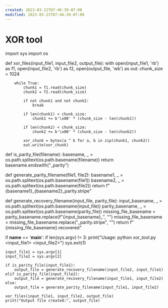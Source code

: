 ```yaml
---
created: 2023-03-21T07:46:39-07:00
modified: 2023-03-21T07:46:39-07:00
---
```


# XOR tool

import sys
import os

def xor_files(input_file1, input_file2, output_file):
    with open(input_file1, 'rb') as f1, open(input_file2, 'rb') as f2, open(output_file, 'wb') as out:
        chunk_size = 1024

        while True:
            chunk1 = f1.read(chunk_size)
            chunk2 = f2.read(chunk_size)

            if not chunk1 and not chunk2:
                break

            if len(chunk1) < chunk_size:
                chunk1 += b'\x00' * (chunk_size - len(chunk1))

            if len(chunk2) < chunk_size:
                chunk2 += b'\x00' * (chunk_size - len(chunk2))

            xor_chunk = bytes(a ^ b for a, b in zip(chunk1, chunk2))
            out.write(xor_chunk)

def is_parity_file(filename):
    basename, _ = os.path.splitext(os.path.basename(filename))
    return basename.endswith("_parity")

def generate_parity_filename(file1, file2):
    basename1, _ = os.path.splitext(os.path.basename(file1))
    basename2, _ = os.path.splitext(os.path.basename(file2))
    return f"{basename1}_{basename2}_parity.stripe"

def generate_recovery_filename(input_file, parity_file):
    input_basename, _ = os.path.splitext(os.path.basename(input_file))
    parity_basename, _ = os.path.splitext(os.path.basename(parity_file))
    missing_file_basename = parity_basename.replace(f"{input_basename}_", "")
    missing_file_basename = missing_file_basename.replace("_parity.stripe", "")
    return f"{missing_file_basename}.recovered"

if __name__ == '__main__':
    if len(sys.argv) != 3:
        print("Usage: python xor_tool.py <input_file1> <input_file2>")
        sys.exit(1)

    input_file1 = sys.argv[1]
    input_file2 = sys.argv[2]

    if is_parity_file(input_file1):
        output_file = generate_recovery_filename(input_file2, input_file1)
    elif is_parity_file(input_file2):
        output_file = generate_recovery_filename(input_file1, input_file2)
    else:
        output_file = generate_parity_filename(input_file1, input_file2)

    xor_files(input_file1, input_file2, output_file)
    print("Output file created:", output_file)

